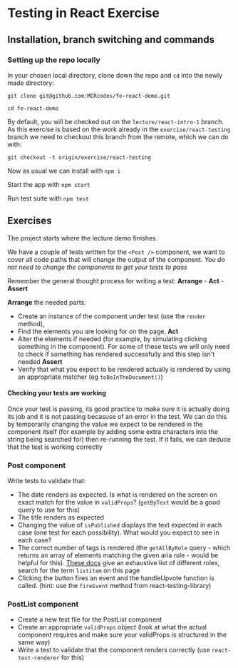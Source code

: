 # Testing in React Exercise

## Installation, branch switching and commands

### Setting up the repo locally
In your chosen local directory, clone down the repo and `cd` into the newly made directory:

```
git clone git@github.com:MCRcodes/fe-react-demo.git
```

```
cd fe-react-demo
```

By default, you will be checked out on the `lecture/react-intro-1` branch. As this exercise is based on the work already in the `exercise/react-testing` branch we need to checkout this branch from the remote, which we can do with:
```
git checkout -t origin/exercise/react-testing
```

Now as usual we can install with
```npm i```

Start the app with
```npm start```

Run test suite with
```npm test```

## Exercises
The project starts where the lecture demo finishes.

We have a couple of tests written for the `<Post />` component, we want to cover all code paths that will change the output of the component. *You do not need to change the components to get your tests to pass*

Remember the general thought process for writing a test: **Arrange** - **Act** - **Assert**

**Arrange** the needed parts:
- Create an instance of the component under test (use the `render` method),
- Find the elements you are looking for on the page,
**Act**
- Alter the elements if needed (for example, by simulating clicking something in the component). For some of these tests we will only need to check if something has rendered successfully and this step isn't needed
**Assert**
- Verify that what you expect to be rendered actually is rendered by using an appropriate matcher (eg `toBeInTheDocument()`)

#### Checking your tests are working 
Once your test is passing, its good practice to make sure it is actually doing its job and it is not passing becasuse of an error in the test. We can do this by temporarily changing the value we expect to be rendered in the component itself (for example by adding some extra characters into the string being searched for) then re-running the test. If it fails, we can deduce that the test is working correctly

### Post component
Write tests to validate that:
- The date renders as expected. Is what is rendered on the screen on exact match for the value in `validProps`? (`getByText` would be a good query to use for this)
- The title renders as expected
- Changing the value of `isPublished` displays the text expected in each case (one test for each possibility). What would you expect to see in each case?
- The correct number of tags is rendered (the `getAllByRole` query - which returns an array of elements matching the given aria role - would be helpful for this). [These docs](https://www.w3.org/TR/wai-aria-1.2/) give an exhaustive list of different roles, search for the term `listitem` on this page
- Clicking the button fires an event and the handleUpvote function is called.  (hint: use the `fireEvent` method from react-testing-library)

### PostList component
- Create a new test file for the PostList component
- Create an appropriate `validProps` object (look at what the actual component requires and make sure your validProps is structured in the same way)
- Write a test to validate that the component renders correctly (use `react-test-renderer` for this)